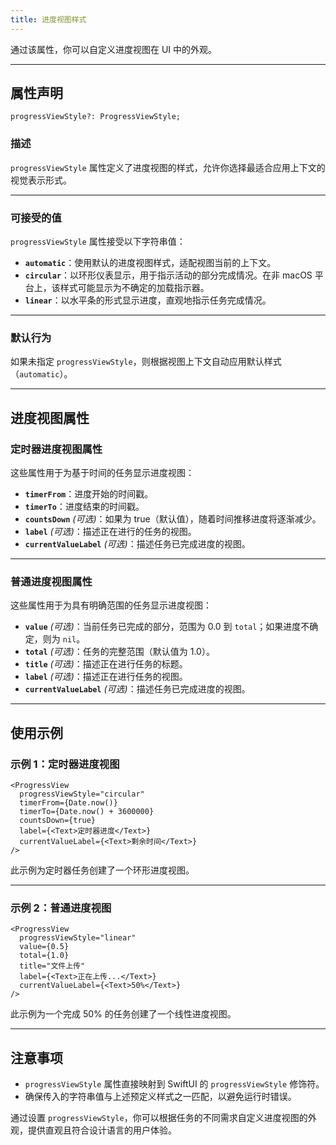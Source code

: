 ```yaml
---
title: 进度视图样式
---
```

通过该属性，你可以自定义进度视图在 UI 中的外观。

---

## 属性声明

```tsx
progressViewStyle?: ProgressViewStyle;
```

### 描述

`progressViewStyle` 属性定义了进度视图的样式，允许你选择最适合应用上下文的视觉表示形式。

---

### 可接受的值

`progressViewStyle` 属性接受以下字符串值：

- **`automatic`**：使用默认的进度视图样式，适配视图当前的上下文。
- **`circular`**：以环形仪表显示，用于指示活动的部分完成情况。在非 macOS 平台上，该样式可能显示为不确定的加载指示器。
- **`linear`**：以水平条的形式显示进度，直观地指示任务完成情况。

---

### 默认行为

如果未指定 `progressViewStyle`，则根据视图上下文自动应用默认样式（`automatic`）。

---

## 进度视图属性

### 定时器进度视图属性

这些属性用于为基于时间的任务显示进度视图：

- **`timerFrom`**：进度开始的时间戳。
- **`timerTo`**：进度结束的时间戳。
- **`countsDown`** *(可选)*：如果为 true（默认值），随着时间推移进度将逐渐减少。
- **`label`** *(可选)*：描述正在进行的任务的视图。
- **`currentValueLabel`** *(可选)*：描述任务已完成进度的视图。

---

### 普通进度视图属性

这些属性用于为具有明确范围的任务显示进度视图：

- **`value`** *(可选)*：当前任务已完成的部分，范围为 0.0 到 `total`；如果进度不确定，则为 `nil`。
- **`total`** *(可选)*：任务的完整范围（默认值为 1.0）。
- **`title`** *(可选)*：描述正在进行任务的标题。
- **`label`** *(可选)*：描述正在进行任务的视图。
- **`currentValueLabel`** *(可选)*：描述任务已完成进度的视图。

---

## 使用示例

### 示例 1：定时器进度视图

```tsx
<ProgressView
  progressViewStyle="circular"
  timerFrom={Date.now()}
  timerTo={Date.now() + 3600000}
  countsDown={true}
  label={<Text>定时器进度</Text>}
  currentValueLabel={<Text>剩余时间</Text>}
/>
```

此示例为定时器任务创建了一个环形进度视图。

---

### 示例 2：普通进度视图

```tsx
<ProgressView
  progressViewStyle="linear"
  value={0.5}
  total={1.0}
  title="文件上传"
  label={<Text>正在上传...</Text>}
  currentValueLabel={<Text>50%</Text>}
/>
```

此示例为一个完成 50% 的任务创建了一个线性进度视图。

---

## 注意事项

- `progressViewStyle` 属性直接映射到 SwiftUI 的 `progressViewStyle` 修饰符。
- 确保传入的字符串值与上述预定义样式之一匹配，以避免运行时错误。

通过设置 `progressViewStyle`，你可以根据任务的不同需求自定义进度视图的外观，提供直观且符合设计语言的用户体验。